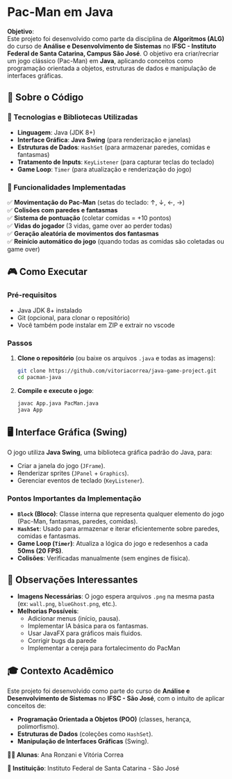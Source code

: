 # **Pac-Man em Java**  

**Objetivo**:  
Este projeto foi desenvolvido como parte da disciplina de **Algoritmos (ALG)** do curso de **Análise e Desenvolvimento de Sistemas** no **IFSC - Instituto Federal de Santa Catarina, Campus São José**. O objetivo era criar/recriar um jogo clássico (Pac-Man) em **Java**, aplicando conceitos como programação orientada a objetos, estruturas de dados e manipulação de interfaces gráficas.  


## **📌 Sobre o Código**  

### **🔹 Tecnologias e Bibliotecas Utilizadas**  
- **Linguagem**: Java (JDK 8+)  
- **Interface Gráfica**: **Java Swing** (para renderização e janelas)  
- **Estruturas de Dados**: `HashSet` (para armazenar paredes, comidas e fantasmas)  
- **Tratamento de Inputs**: `KeyListener` (para capturar teclas do teclado)  
- **Game Loop**: `Timer` (para atualização e renderização do jogo)  

### **🔹 Funcionalidades Implementadas**  
✅ **Movimentação do Pac-Man** (setas do teclado: ↑, ↓, ←, →)  
✅ **Colisões com paredes e fantasmas**  
✅ **Sistema de pontuação** (coletar comidas = +10 pontos)  
✅ **Vidas do jogador** (3 vidas, game over ao perder todas)  
✅ **Geração aleatória de movimentos dos fantasmas**  
✅ **Reinício automático do jogo** (quando todas as comidas são coletadas ou game over)  



## **🎮 Como Executar**  

### **Pré-requisitos**  
- Java JDK 8+ instalado  
- Git (opcional, para clonar o repositório) 
- Você também pode instalar em ZIP e extrair no vscode 

### **Passos**  
1. **Clone o repositório** (ou baixe os arquivos `.java` e todas as imagens):  
   ```bash
   git clone https://github.com/vitoriacorrea/java-game-project.git
   cd pacman-java
   ```

2. **Compile e execute o jogo**:  
   ```bash
   javac App.java PacMan.java
   java App
   ```


## **🖥️ Interface Gráfica (Swing)**  

O jogo utiliza **Java Swing**, uma biblioteca gráfica padrão do Java, para:  
- Criar a janela do jogo (`JFrame`).  
- Renderizar sprites (`JPanel` + `Graphics`).  
- Gerenciar eventos de teclado (`KeyListener`).  

### **Pontos Importantes da Implementação**  
- **`Block` (Bloco)**: Classe interna que representa qualquer elemento do jogo (Pac-Man, fantasmas, paredes, comidas).  
- **`HashSet`**: Usado para armazenar e iterar eficientemente sobre paredes, comidas e fantasmas.  
- **Game Loop (`Timer`)**: Atualiza a lógica do jogo e redesenhos a cada **50ms (20 FPS)**.  
- **Colisões**: Verificadas manualmente (sem engines de física).  


## **📝 Observações Interessantes**  

- **Imagens Necessárias**: O jogo espera arquivos `.png` na mesma pasta (ex: `wall.png`, `blueGhost.png`, etc.).  
- **Melhorias Possíveis**:  
  - Adicionar menus (início, pausa).  
  - Implementar IA básica para os fantasmas.  
  - Usar JavaFX para gráficos mais fluidos.  
  - Corrigir bugs da parede
  - Implementar a cereja para fortalecimento do PacMan



## **🎓 Contexto Acadêmico**  

Este projeto foi desenvolvido como parte do curso de **Análise e Desenvolvimento de Sistemas** no **IFSC - São José**, com o intuito de aplicar conceitos de:  
- **Programação Orientada a Objetos (POO)** (classes, herança, polimorfismo).  
- **Estruturas de Dados** (coleções como `HashSet`).  
- **Manipulação de Interfaces Gráficas** (Swing).  



**👨‍💻 Alunas**: Ana Ronzani e Vitória Correa

**🏫 Instituição**: Instituto Federal de Santa Catarina - São José  
